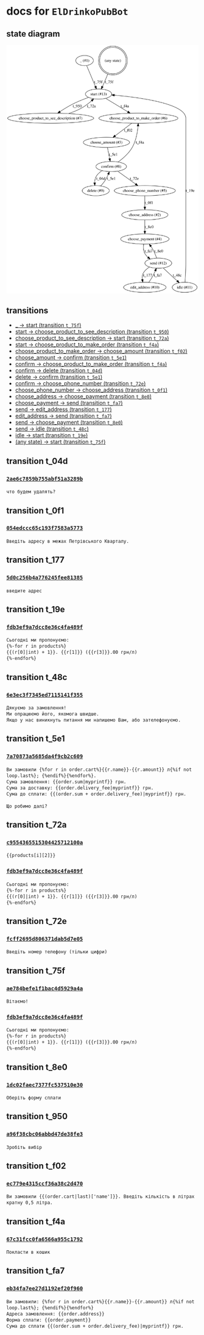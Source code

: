 # docs for `ElDrinkoPubBot`

## state diagram

![](./states.svg)

## transitions

* [_ -> start (transition `t_75f`)](#transition-t_75f)
* [start -> choose_product_to_see_description (transition `t_950`)](#transition-t_950)
* [choose_product_to_see_description -> start (transition `t_72a`)](#transition-t_72a)
* [start -> choose_product_to_make_order (transition `t_f4a`)](#transition-t_f4a)
* [choose_product_to_make_order -> choose_amount (transition `t_f02`)](#transition-t_f02)
* [choose_amount -> confirm (transition `t_5e1`)](#transition-t_5e1)
* [confirm -> choose_product_to_make_order (transition `t_f4a`)](#transition-t_f4a)
* [confirm -> delete (transition `t_04d`)](#transition-t_04d)
* [delete -> confirm (transition `t_5e1`)](#transition-t_5e1)
* [confirm -> choose_phone_number (transition `t_72e`)](#transition-t_72e)
* [choose_phone_number -> choose_address (transition `t_0f1`)](#transition-t_0f1)
* [choose_address -> choose_payment (transition `t_8e0`)](#transition-t_8e0)
* [choose_payment -> send (transition `t_fa7`)](#transition-t_fa7)
* [send -> edit_address (transition `t_177`)](#transition-t_177)
* [edit_address -> send (transition `t_fa7`)](#transition-t_fa7)
* [send -> choose_payment (transition `t_8e0`)](#transition-t_8e0)
* [send -> idle (transition `t_48c`)](#transition-t_48c)
* [idle -> start (transition `t_19e`)](#transition-t_19e)
* [(any state) -> start (transition `t_75f`)](#transition-t_75f)

## transition t_04d

### [`2ae6c7859b755abf51a3289b`](../src/main/resources/2ae6c7859b755abf51a3289b.txt)

```
что будем удалять?

```

## transition t_0f1

### [`054edccc65c193f7583a5773`](../src/main/resources/054edccc65c193f7583a5773.txt)

```
Введіть адресу в межах Петрівського Кварталу.

```

## transition t_177

### [`5d0c256b4a776245fee81385`](../src/main/resources/5d0c256b4a776245fee81385.txt)

```
введите адрес

```

## transition t_19e

### [`fdb3ef9a7dcc8e36c4fa489f`](../src/main/resources/fdb3ef9a7dcc8e36c4fa489f.txt)

```
Сьогодні ми пропонуємо:
{%-for r in products%}
{{(r[0]|int) + 1}}. {{r[1]}} ({{r[3]}}.00 грн/л)
{%-endfor%}

```

## transition t_48c

### [`6e3ec3f7345ed7115141f355`](../src/main/resources/6e3ec3f7345ed7115141f355.txt)

```
Дякуємо за замовлення!
Ми опрацюємо його, якомога швидше.
Якщо у нас виникнуть питання ми напишемо Вам, або зателефонуємо.

```

## transition t_5e1

### [`7a70873a5685da4f9cb2c609`](../src/main/resources/7a70873a5685da4f9cb2c609.txt)

```
Ви замовили {%for r in order.cart%}{{r.name}}-{{r.amount}} л{%if not loop.last%}; {%endif%}{%endfor%}.
Сума замовлення: {{order.sum|myprintf}} грн.
Сума за доставку: {{order.delivery_fee|myprintf}} грн.
Сума до сплати: {{(order.sum + order.delivery_fee)|myprintf}} грн.

Що робимо далі?

```

## transition t_72a

### [`c9554365515304425712100a`](../src/main/resources/c9554365515304425712100a.txt)

```
{{products[i][2]}}

```

### [`fdb3ef9a7dcc8e36c4fa489f`](../src/main/resources/fdb3ef9a7dcc8e36c4fa489f.txt)

```
Сьогодні ми пропонуємо:
{%-for r in products%}
{{(r[0]|int) + 1}}. {{r[1]}} ({{r[3]}}.00 грн/л)
{%-endfor%}

```

## transition t_72e

### [`fcff2695d806371dab5d7e05`](../src/main/resources/fcff2695d806371dab5d7e05.txt)

```
Введiть номер телефону (тiльки цифри)

```

## transition t_75f

### [`ae784befe1f1bac4d5929a4a`](../src/main/resources/ae784befe1f1bac4d5929a4a.txt)

```
Вітаємо!

```

### [`fdb3ef9a7dcc8e36c4fa489f`](../src/main/resources/fdb3ef9a7dcc8e36c4fa489f.txt)

```
Сьогодні ми пропонуємо:
{%-for r in products%}
{{(r[0]|int) + 1}}. {{r[1]}} ({{r[3]}}.00 грн/л)
{%-endfor%}

```

## transition t_8e0

### [`1dc02faec7377fc537510e30`](../src/main/resources/1dc02faec7377fc537510e30.txt)

```
Оберіть форму сплати

```

## transition t_950

### [`a96f38cbc06abbd47de38fe3`](../src/main/resources/a96f38cbc06abbd47de38fe3.txt)

```
Зробіть вибір

```

## transition t_f02

### [`ec779e4315ccf36a38c2d470`](../src/main/resources/ec779e4315ccf36a38c2d470.txt)

```
Ви замовили {{(order.cart|last)['name']}}. Введіть кількість в літрах кратну 0,5 літра.

```

## transition t_f4a

### [`67c31fcc0fa6566a955c1792`](../src/main/resources/67c31fcc0fa6566a955c1792.txt)

```
Покласти в кошик

```

## transition t_fa7

### [`eb34fa7ee27d1192ef20f960`](../src/main/resources/eb34fa7ee27d1192ef20f960.txt)

```
Ви замовили: {%for r in order.cart%}{{r.name}}-{{r.amount}} л{%if not loop.last%}; {%endif%}{%endfor%}
Адреса замовлення: {{order.address}}
Форма сплати: {{order.payment}}
Сума до сплати {{(order.sum + order.delivery_fee)|myprintf}} грн.

```

